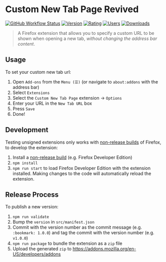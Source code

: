 # Custom New Tab Page Revived

[![GitHub Workflow Status](https://img.shields.io/github/actions/workflow/status/MethodGrab/firefox-custom-new-tab-page/CI.yaml?branch=master&style=flat-square)](https://github.com/MethodGrab/firefox-custom-new-tab-page/actions/workflows/CI.yaml)
[![Version](https://img.shields.io/amo/v/custom-new-tab-page?style=flat-square)][amo]
[![Rating](https://img.shields.io/amo/rating/custom-new-tab-page?style=flat-square)][amo]
[![Users](https://img.shields.io/amo/users/custom-new-tab-page?style=flat-square)][amo]
[![Downloads](https://img.shields.io/amo/dw/custom-new-tab-page?style=flat-square)][amo]

> A Firefox extension that allows you to specify a custom URL to be shown when opening a new tab, _without changing the address bar content_.


## Usage

To set your custom new tab url:
1. Open `Add-ons` from the `Menu (☰)` (or navigate to `about:addons` with the address bar)
1. Select `Extensions`
1. Select the `Custom New Tab Page` extension → `Options`
1. Enter your URL in the `New Tab URL` box
1. Press `Save`
1. Done!


## Development

Testing unsigned extensions only works with [non-release builds](https://developer.mozilla.org/en-US/Add-ons/WebExtensions/Getting_started_with_web-ext#Testing_unsigned_extensions) of Firefox, to develop the extension:
1. Install a [non-release build](https://developer.mozilla.org/en-US/Add-ons/WebExtensions/Getting_started_with_web-ext#Testing_unsigned_extensions) (e.g. Firefox Developer Edition)
1. `npm install`
1. `npm run start` to load Firefox Developer Edition with the extension installed. Making changes to the code will automatically reload the extension.


## Release Process

To publish a new version:

1. `npm run validate`
1. Bump the `version` in `src/manifest.json`
1. Commit with the version number as the commit message (e.g. `:bookmark: 1.0.0`) and tag the commit with the version number (e.g. `v1.0.0`)
1. `npm run package` to bundle the extension as a `zip` file
1. Upload the generated `zip` to https://addons.mozilla.org/en-US/developers/addons


[amo]: https://addons.mozilla.org/en-GB/firefox/addon/custom-new-tab-page

